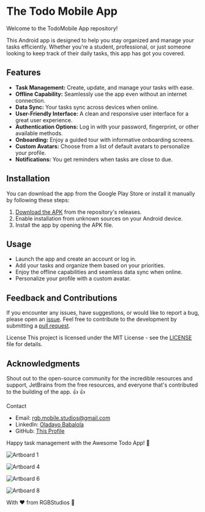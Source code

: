 # The Todo Mobile App

Welcome to the TodoMobile App repository! 

This Android app is designed to help you stay organized and manage your tasks efficiently. 
Whether you're a student, professional, or just someone looking to keep track of their daily tasks, this app has got you covered.

## Features
- **Task Management:** Create, update, and manage your tasks with ease.
- **Offline Capability:** Seamlessly use the app even without an internet connection.
- **Data Sync:** Your tasks sync across devices when online.
- **User-Friendly Interface:** A clean and responsive user interface for a great user experience.
- **Authentication Options:** Log in with your password, fingerprint, or other available methods.
- **Onboarding:** Enjoy a guided tour with informative onboarding screens.
- **Custom Avatars:** Choose from a list of default avatars to personalize your profile.
- **Notifications:** You get reminders when tasks are close to due.

## Installation
You can download the app from the Google Play Store or install it manually by following these steps:

1. [Download the APK](https://github.com/cooncudee/TODO_Mobile/raw/master/app/release/TodoMobile1.3.4.apk) from the repository's releases.
1. Enable installation from unknown sources on your Android device.
1. Install the app by opening the APK file.

## Usage
- Launch the app and create an account or log in.
- Add your tasks and organize them based on your priorities.
- Enjoy the offline capabilities and seamless data sync when online.
- Personalize your profile with a custom avatar.

## Feedback and Contributions
If you encounter any issues, have suggestions, or would like to report a bug, please open an [issue](/issues).
Feel free to contribute to the development by submitting a [pull request](/pulls).

License
This project is licensed under the MIT License - see the [LICENSE](/LICENSE.md) file for details.

## Acknowledgments
Shout out to the open-source community for the incredible resources and support, JetBrains from the free resources, and everyone that's contributed to the building of the app. :+1: :+1:

Contact
- Email: rgb.mobile.studios@gmail.com
- LinkedIn: [Oladayo Babalola](https://linkedin.com/in/oladayo-babalola-spt/)
- GitHub: [This Profile](https://github.com/cooncudee/)

Happy task management with the Awesome Todo App! 🚀

![Artboard 1](https://github.com/cooncudee/TODO_Mobile/assets/66222345/70ba8906-10e1-499d-a445-7c080d1f6d84) 

![Artboard 4](https://github.com/cooncudee/TODO_Mobile/assets/66222345/fbee0b0c-438b-4b42-a248-8e84314f2062) 

![Artboard 6](https://github.com/cooncudee/TODO_Mobile/assets/66222345/a32cfddc-44ac-494f-80e7-1e69449c2ca5) 

![Artboard 8](https://github.com/cooncudee/TODO_Mobile/assets/66222345/4b712ad5-893d-49dc-b0d7-519761586be5)

With ❤️ from RGBStudios 🎨
